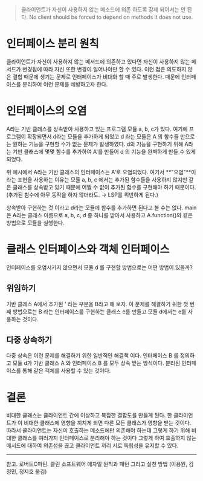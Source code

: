 > 클라이언트가 자신이 사용하지 않는 메소드에 의존 하도록 강제 되어서는 안 된다.
> No client should be forced to depend on methods it does not use.

# 인터페이스 분리 원칙

클라이언트가 자신이 사용하지 않는 메서드에 의존하고 있다면 자신이 사용하지 않는 메서드가 변경됨에 따라 자신 또한 변경이 일어나야만 할 수 있다. 이런 점은 의도하지 않은 결합 때문에 생기는 문제로 인터페이스가 비대화 할 때 주로 발생한다. 때문에 인터페이스를 분리하여 이런 문제를 예방하고자 한다.

# 인터페이스의 오염

A라는 기반 클래스를 상속받아 사용하고 있는 프로그램 모듈 a, b, c가 있다. 여기에 프로그램이 확장되면서 d라는 모듈을 추가하게 되었고 d 라는 모듈은 A 의 함수들 만으로는 원하는 기능을 구현할 수가 없는 문제가 발생하였다. d의 기능을 구현하기 위해 A라는 기반 클래스에 몇몇 함수를 추가하여 A'를 만들어 d 의 기능을 완벽하게 만들 수 있게 되었다.

위 예시에서 A라는 기반 클래스의 인터페이스는 A'로 오염되었다. 여기서 **"오염"**이라는 표현을 사용하는 이유는 모듈 a, b, c 에서는 추가된 함수들을 사용하지 않지만 같은 클래스를 상속받고 있기 때문에 어쩔 수 없이 추가된 함수를 구현해야 하기 때문이다. (추가된 함수에 아무 동작을 하지 않더라도. → LSP를 위반하게 된다.)

상속받아 구현하는 것 이라고 d라는 모듈에 함수를 추가하면 된다고 볼 수는 없다. main은 A라는 클래스 이름으로 a, b, c, d 중 하나를 받아서 사용하고 A.function()와 같은 방법으로 모듈을 실행한다.

# 클래스 인터페이스와 객체 인터페이스

인터페이스를 오염시키지 않으면서 모듈 d 를 구현할 방법으로는 어떤 방법이 있을까?

## 위임하기

기반 클래스 A에서 추가된 ' 라는 부분을 B라고 해 보자. 이 문제를 해결하기 위한 첫 번째 방법으로는 B 라는 인터페이스를 구현하는 클래스 e를 만들고 모듈 d에서는 e를 사용하는 것이다. 

## 다중 상속하기

다중 상속은 이런 문제를 해결하기 위한 일반적인 해결책 이다. 인터페이스 B 를 정의하고 모듈 d가 기반 클래스 A 와 인터페이스 B 를 모두 상속 받는 방식이다. 분리된 인터페이스를 통해 같은 객체를 사용할 수 있는 것이다.

# 결론

비대한 클래스는 클라이언트 간에 이상하고 복잡한 결합도를 만들게 된다. 한 클라이언트가 이 비대한 클래스에 영향을 끼치게 되면 다른 모든 클래스가 영향을 받는 것이다. 따라서 클라이언트는 자신이 호출하는 메소드에만 의존해야 하는데 그렇게 하기 위해 비대한 클래스를 여러가지 인터페이스로 분리해야 하는 것이다 그렇게 하여 호출하지 않는 메서드에 대하여 의존성을 끊고 클라이언트 끼리 서로 독립성을 유지할 수 있다.

---

참고. 로버트C마틴. 클린 소프트웨어 애자일 원칙과 패턴 그리고 실천 방법 (이용원, 김정민, 정지호 옮김)
